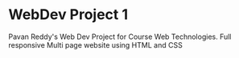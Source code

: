 # WebDev Project 1
Pavan Reddy's Web Dev Project for Course Web Technologies.
Full responsive Multi page website using HTML and CSS

